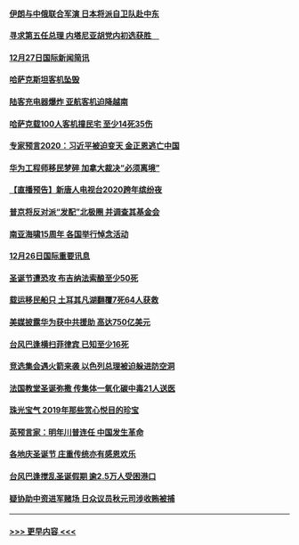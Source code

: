 #### [伊朗与中俄联合军演 日本将派自卫队赴中东](../pages/prog202/a102738823.md?t=12280333) 
#### [寻求第五任总理 内塔尼亚胡党内初选获胜　](../pages/prog202/a102738772.md?t=12280333) 
#### [12月27日国际新闻简讯](../pages/prog202/a102738604.md?t=12280333) 
#### [哈萨克斯坦客机坠毁](../pages/prog202/a102738606.md?t=12280333) 
#### [陆客充电器爆炸 亚航客机迫降越南](../pages/prog202/a102738530.md?t=12280333) 
#### [哈萨克载100人客机撞民宅 至少14死35伤](../pages/prog202/a102738485.md?t=12280333) 
#### [专家预言2020：习近平被迫变天 金正恩逃亡中国](../pages/prog202/a102738340.md?t=12280333) 
#### [华为工程师移民梦碎 加拿大裁决“必须离境”](../pages/prog202/a102738306.md?t=12280333) 
#### [【直播预告】新唐人电视台2020跨年缤纷夜](../pages/prog202/a102738273.md?t=12280333) 
#### [普京将反对派“发配”北极圈 并调查其基金会](../pages/prog202/a102738056.md?t=12280333) 
#### [南亚海啸15周年 各国举行悼念活动](../pages/prog202/a102738043.md?t=12280333) 
#### [12月26日国际重要讯息](../pages/prog202/a102737872.md?t=12280333) 
#### [圣诞节遭恐攻 布吉纳法索酿至少50死](../pages/prog202/a102737869.md?t=12280333) 
#### [载运移民船只 土耳其凡湖翻覆7死64人获救](../pages/prog202/a102737839.md?t=12280333) 
#### [美媒披露华为获中共援助 高达750亿美元](../pages/prog202/a102737744.md?t=12280333) 
#### [台风巴逢横扫菲律宾 已知至少16死](../pages/prog202/a102737673.md?t=12280333) 
#### [竞选集会遇火箭来袭 以色列总理被迫躲进防空洞](../pages/prog202/a102737659.md?t=12280333) 
#### [法国教堂圣诞弥撒 传集体一氧化碳中毒21人送医](../pages/prog202/a102737634.md?t=12280333) 
#### [珠光宝气 2019年那些赏心悦目的珍宝](../pages/prog202/a102737509.md?t=12280333) 
#### [英预言家：明年川普连任 中国发生革命](../pages/prog202/a102737473.md?t=12280333) 
#### [各地庆圣诞节 庄重传统亦有感恩欢乐](../pages/prog202/a102737408.md?t=12280333) 
#### [台风巴逢搅乱圣诞假期 逾2.5万人受困港口](../pages/prog202/a102737251.md?t=12280333) 
#### [疑协助中资进军赌场 日众议员秋元司涉收贿被捕](../pages/prog202/a102737233.md?t=12280333) 

----
#### [ >>> 更早内容 <<< ](../indexes/prog202-earlier.md)
